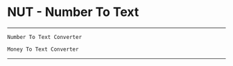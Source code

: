 NUT - Number To Text
==================

****

    Number To Text Converter 
    
    Money To Text Converter


----------
